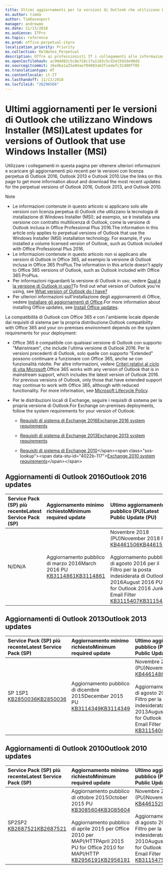 ```yaml
---
title: Ultimi aggiornamenti per le versioni di Outlook che utilizzano Windows Installer (MSI)
ms.author: timda
author: TimDavenport
manager: andrewmo
ms.date: 11/13/2018
ms.audience: ITPro
ms.topic: reference
ms.prod: office-perpetual-itpro
localization_priority: Priority
ms.collection: RelNotes_Perpetual
description: Offre ai professionisti IT i collegamenti alle informazioni sugli aggiornamenti più recenti delle versioni con licenza perpetua di Outlook 2016, Outlook 2013, e Outlook 2010
ms.openlocfilehash: ac904d82c5c8e728c1fa1103c5cd241592de90dd
ms.sourcegitcommit: 16edba1a25e04ae704903a63fcedefc31400ff05
ms.translationtype: HT
ms.contentlocale: it-IT
ms.lasthandoff: 11/13/2018
ms.locfileid: "26296566"
---
```

# <a name="latest-updates-for-versions-of-outlook-that-use-windows-installer-msi"></a><span data-ttu-id="4022b-103">Ultimi aggiornamenti per le versioni di Outlook che utilizzano Windows Installer (MSI)</span><span class="sxs-lookup"><span data-stu-id="4022b-103">Latest updates for versions of Outlook that use Windows Installer (MSI)</span></span>

<span data-ttu-id="4022b-104">Utilizzare i collegamenti in questa pagina per ottenere ulteriori informazioni e scaricare gli aggiornamenti più recenti per le versioni con licenza perpetua di Outlook 2016, Outlook 2013 e Outlook 2010.</span><span class="sxs-lookup"><span data-stu-id="4022b-104">Use the links on this page to get more information about and download the most recent updates for the perpetual versions of Outlook 2016, Outlook 2013, and Outlook 2010.</span></span>
  
> [!NOTE]
> - <span data-ttu-id="4022b-p101">Le informazioni contenute in questo articolo si applicano solo alle versioni con licenza perpetua di Outlook che utilizzano la tecnologia di installazione di Windows Installer (MSI); ad esempio, se è installata una versione con contratto multilicenza di Outlook, come la versione di Outlook inclusa in Office Professional Plus 2016.</span><span class="sxs-lookup"><span data-stu-id="4022b-p101">The information in this article only applies to perpetual versions of Outlook that use the Windows Installer (MSI) installation technology. For example, if you installed a volume licensed version of Outlook, such as Outlook included with Office Professional Plus 2016.</span></span>
> - <span data-ttu-id="4022b-107">Le informazioni contenute in questo articolo non si applicano alle versioni di Outlook in Office 365, ad esempio la versione di Outlook inclusa in Office 365 ProPlus.</span><span class="sxs-lookup"><span data-stu-id="4022b-107">The information in this article doesn't apply to Office 365 versions of Outlook, such as Outlook included with Office 365 ProPlus.</span></span>
> - <span data-ttu-id="4022b-108">Per informazioni riguardanti la versione di Outlook in uso, vedere [Qual è la versione di Outlook in uso?](https://support.office.com/article/b3a9568c-edb5-42b9-9825-d48d82b2257c)</span><span class="sxs-lookup"><span data-stu-id="4022b-108">To find out what version of Outlook you're using, see [What version of Outlook do I have?](https://support.office.com/article/b3a9568c-edb5-42b9-9825-d48d82b2257c)</span></span>
> - <span data-ttu-id="4022b-109">Per ulteriori informazioni sull'installazione degli aggiornamenti di Office, vedere [Installare gli aggiornamenti di Office](https://support.office.com/article/2ab296f3-7f03-43a2-8e50-46de917611c5).</span><span class="sxs-lookup"><span data-stu-id="4022b-109">For more information about installing Office updates, see [Install Office updates](https://support.office.com/article/2ab296f3-7f03-43a2-8e50-46de917611c5).</span></span> 
  
<span data-ttu-id="4022b-110">La compatibilità di Outlook con Office 365 e con l'ambiente locale dipende dai requisiti di sistema per la propria distribuzione:</span><span class="sxs-lookup"><span data-stu-id="4022b-110">Outlook compatibility with Office 365 and your on-premises environment depends on the system requirements for your deployment:</span></span>
  
- <span data-ttu-id="4022b-p102">Office 365 è compatibile con qualsiasi versione di Outlook con supporto "Mainstream", che include l'ultima versione di Outlook 2016. Per le versioni precedenti di Outlook, solo quelle con supporto "Extended" possono continuare a funzionare con Office 365, anche se con funzionalità ridotte. Per altre informazioni, vedere [Criteri relativi al ciclo di vita Microsoft](https://support.microsoft.com/lifecycle).</span><span class="sxs-lookup"><span data-stu-id="4022b-p102">Office 365 works with any version of Outlook that is in mainstream support, which includes the latest version of Outlook 2016. For previous versions of Outlook, only those that have extended support may continue to work with Office 365, although with reduced functionality. For more information, see [Microsoft Lifecycle Policy](https://support.microsoft.com/lifecycle).</span></span>
    
- <span data-ttu-id="4022b-114">Per le distribuzioni locali di Exchange, seguire i requisiti di sistema per la propria versione di Outlook:</span><span class="sxs-lookup"><span data-stu-id="4022b-114">For Exchange on-premises deployments, follow the system requirements for your version of Outlook:</span></span>
    
  - [<span data-ttu-id="4022b-115">Requisiti di sistema di Exchange 2016</span><span class="sxs-lookup"><span data-stu-id="4022b-115">Exchange 2016 system requirements</span></span>](https://docs.microsoft.com/Exchange/plan-and-deploy/system-requirements)
    
  - [<span data-ttu-id="4022b-116">Requisiti di sistema di Exchange 2013</span><span class="sxs-lookup"><span data-stu-id="4022b-116">Exchange 2013 system requirements</span></span>](https://docs.microsoft.com/exchange/exchange-2013-system-requirements-exchange-2013-help)
    
  - <span data-ttu-id="4022b-117">[Requisiti di sistema di Exchange 2010](https://docs.microsoft.com/previous-versions/office/exchange-server-2010/aa996719(v=exchg.141))</span><span class="sxs-lookup"><span data-stu-id="4022b-117">[Exchange 2010 system requirements](https://docs.microsoft.com/previous-versions/office/exchange-server-2010/aa996719(v=exchg.141))</span></span>

   
## <a name="outlook-2016-updates"></a><span data-ttu-id="4022b-118">Aggiornamenti di Outlook 2016</span><span class="sxs-lookup"><span data-stu-id="4022b-118">Outlook 2016 updates</span></span>

|<span data-ttu-id="4022b-119">**Service Pack (SP) più recente**</span><span class="sxs-lookup"><span data-stu-id="4022b-119">**Latest Service Pack (SP)**</span></span>|<span data-ttu-id="4022b-120">**Aggiornamento minimo richiesto**</span><span class="sxs-lookup"><span data-stu-id="4022b-120">**Minimum required update**</span></span>|<span data-ttu-id="4022b-121">**Ultimo aggiornamento pubblico (PU)**</span><span class="sxs-lookup"><span data-stu-id="4022b-121">**Latest Public Update (PU)**</span></span>|
|:-----|:-----|:-----|
|<span data-ttu-id="4022b-122">N/D</span><span class="sxs-lookup"><span data-stu-id="4022b-122">N/A</span></span>  <br/> |<span data-ttu-id="4022b-123">Aggiornamento pubblico di marzo 2016</span><span class="sxs-lookup"><span data-stu-id="4022b-123">March 2016 PU</span></span> <br/>[<span data-ttu-id="4022b-124">KB3114861</span><span class="sxs-lookup"><span data-stu-id="4022b-124">KB3114861</span></span>](https://support.microsoft.com/help/3114861) <br/> |<span data-ttu-id="4022b-125">Novembre 2018 (PU)</span><span class="sxs-lookup"><span data-stu-id="4022b-125">November 2018 PU</span></span> <br/>[<span data-ttu-id="4022b-126">KB4461506</span><span class="sxs-lookup"><span data-stu-id="4022b-126">KB4461506</span></span>](https://support.microsoft.com/help/4461506) <br/><br/> <span data-ttu-id="4022b-127">Aggiornamento pubblico di agosto 2016 per il Filtro per la posta indesiderata di Outlook 2016</span><span class="sxs-lookup"><span data-stu-id="4022b-127">August 2016 PU for Outlook 2016 Junk Email Filter</span></span>  <br/>[<span data-ttu-id="4022b-128">KB3115407</span><span class="sxs-lookup"><span data-stu-id="4022b-128">KB3115407</span></span>](https://support.microsoft.com/help/3115407) <br/> |
   
## <a name="outlook-2013-updates"></a><span data-ttu-id="4022b-129">Aggiornamenti di Outlook 2013</span><span class="sxs-lookup"><span data-stu-id="4022b-129">Outlook 2013 updates</span></span>

|<span data-ttu-id="4022b-130">**Service Pack (SP) più recente**</span><span class="sxs-lookup"><span data-stu-id="4022b-130">**Latest Service Pack (SP)**</span></span>|<span data-ttu-id="4022b-131">**Aggiornamento minimo richiesto**</span><span class="sxs-lookup"><span data-stu-id="4022b-131">**Minimum required update**</span></span>|<span data-ttu-id="4022b-132">**Ultimo aggiornamento pubblico (PU)**</span><span class="sxs-lookup"><span data-stu-id="4022b-132">**Latest Public Update (PU)**</span></span>|
|:-----|:-----|:-----|
|<span data-ttu-id="4022b-133">SP 1</span><span class="sxs-lookup"><span data-stu-id="4022b-133">SP1</span></span>  <br/>[<span data-ttu-id="4022b-134">KB2850036</span><span class="sxs-lookup"><span data-stu-id="4022b-134">KB2850036</span></span>](https://go.microsoft.com/fwlink/p/?LinkId=512538) <br/> |<span data-ttu-id="4022b-135">Aggiornamento pubblico di dicembre 2015</span><span class="sxs-lookup"><span data-stu-id="4022b-135">December 2015 PU</span></span> <br/>[<span data-ttu-id="4022b-136">KB3114349</span><span class="sxs-lookup"><span data-stu-id="4022b-136">KB3114349</span></span>](https://support.microsoft.com/kb/3114349) <br/> |<span data-ttu-id="4022b-137">Novembre 2018 (PU)</span><span class="sxs-lookup"><span data-stu-id="4022b-137">November 2018 PU</span></span> <br/>[<span data-ttu-id="4022b-138">KB4461486</span><span class="sxs-lookup"><span data-stu-id="4022b-138">KB4461486</span></span>](https://support.microsoft.com/help/4461486) <br/><br/>  <span data-ttu-id="4022b-139">Aggiornamento pubblico di agosto 2016 per il Filtro per la posta indesiderata di Outlook 2013</span><span class="sxs-lookup"><span data-stu-id="4022b-139">August 2016 PU for Outlook 2013 Junk Email Filter</span></span> <br/> [<span data-ttu-id="4022b-140">KB3115404</span><span class="sxs-lookup"><span data-stu-id="4022b-140">KB3115404</span></span>](https://support.microsoft.com/kb/3115404) <br/> |
   
## <a name="outlook-2010-updates"></a><span data-ttu-id="4022b-141">Aggiornamenti di Outlook 2010</span><span class="sxs-lookup"><span data-stu-id="4022b-141">Outlook 2010 updates</span></span>

|<span data-ttu-id="4022b-142">**Service Pack (SP) più recente**</span><span class="sxs-lookup"><span data-stu-id="4022b-142">**Latest Service Pack (SP)**</span></span>|<span data-ttu-id="4022b-143">**Aggiornamento minimo richiesto**</span><span class="sxs-lookup"><span data-stu-id="4022b-143">**Minimum required update**</span></span>|<span data-ttu-id="4022b-144">**Ultimo aggiornamento pubblico (PU)**</span><span class="sxs-lookup"><span data-stu-id="4022b-144">**Latest Public Update (PU)**</span></span>|
|:-----|:-----|:-----|
|<span data-ttu-id="4022b-145">SP2</span><span class="sxs-lookup"><span data-stu-id="4022b-145">SP2</span></span> <br/>[<span data-ttu-id="4022b-146">KB2687521</span><span class="sxs-lookup"><span data-stu-id="4022b-146">KB2687521</span></span>](https://go.microsoft.com/fwlink/p/?LinkId=512542) <br/> |<span data-ttu-id="4022b-147">Aggiornamento pubblico di ottobre 2015</span><span class="sxs-lookup"><span data-stu-id="4022b-147">October 2015 PU</span></span> <br/> [<span data-ttu-id="4022b-148">KB3085604</span><span class="sxs-lookup"><span data-stu-id="4022b-148">KB3085604</span></span>](https://support.microsoft.com/kb/3085604) <br/><br/>  <span data-ttu-id="4022b-149">Aggiornamento pubblico di aprile 2015 per Office 2010 per MAPI/HTTP</span><span class="sxs-lookup"><span data-stu-id="4022b-149">April 2015 PU for Office 2010 for MAPI/HTTP</span></span> <br/> [<span data-ttu-id="4022b-150">KB2956191</span><span class="sxs-lookup"><span data-stu-id="4022b-150">KB2956191</span></span>](https://support.microsoft.com/it-IT/help/2956191/april-14-2015-update-for-office-2010-kb2956191) <br/> |<span data-ttu-id="4022b-151">Novembre 2018 (PU)</span><span class="sxs-lookup"><span data-stu-id="4022b-151">November 2018 PU</span></span> <br/>[<span data-ttu-id="4022b-152">KB4461529</span><span class="sxs-lookup"><span data-stu-id="4022b-152">KB4461529</span></span>](https://support.microsoft.com/help/4461529) <br/><br/>  <span data-ttu-id="4022b-153">Aggiornamento pubblico di agosto 2016 per il Filtro per la posta indesiderata di Outlook 2010</span><span class="sxs-lookup"><span data-stu-id="4022b-153">August 2016 PU for Outlook 2010 Junk Email Filter</span></span> <br/> [<span data-ttu-id="4022b-154">KB3115475</span><span class="sxs-lookup"><span data-stu-id="4022b-154">KB3115475</span></span>](https://support.microsoft.com/kb/3115475) <br/> |
   

